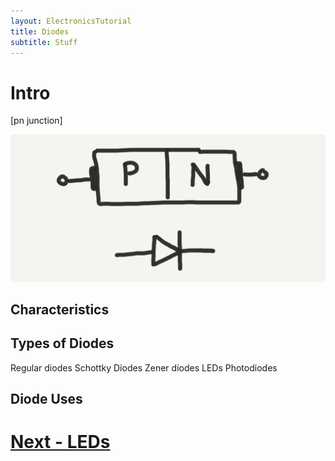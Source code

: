 ```yaml
---
layout: ElectronicsTutorial
title: Diodes
subtitle: Stuff
---
```


# Intro

[pn junction]

![](../Sketches/Diode.png)

## Characteristics

## Types of Diodes

Regular diodes
Schottky Diodes
Zener diodes
LEDs
Photodiodes

## Diode Uses

# [Next - LEDs](../LEDs)